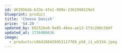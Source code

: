 ```yaml
---
id: d6395bdb-b33e-4fe1-989e-2361998129e5
blueprint: product
title: 'Cheese Danish'
price: '$4.20 '
updated_by: 692526e0-9e85-40ea-ae13-1f3c280c58df
updated_at: 1736486636
image:
  - products/s864288428453117789_p58_i1_w5334.jpeg
---
```

